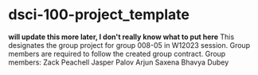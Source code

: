 # dsci-100-project_template
**will update this more later, I don't really know what to put here**
This designates the group project for group 008-05 in W12023 session. Group members are required to follow the created group contract. Group members:
Zack Peachell
Jasper Palov
Arjun Saxena
Bhavya Dubey
